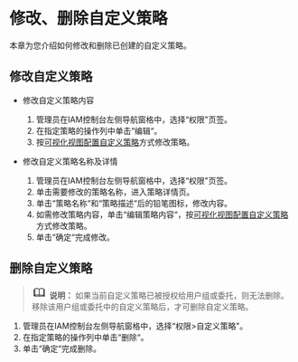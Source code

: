 # 修改、删除自定义策略<a name="iam_01_0603"></a>

本章为您介绍如何修改和删除已创建的自定义策略。

## 修改自定义策略<a name="section311111919527"></a>

-   修改自定义策略内容
    1.  管理员在IAM控制台左侧导航窗格中，选择“权限"页签。
    2.  在指定策略的操作列中单击“编辑“。
    3.  按[可视化视图配置自定义策略](创建自定义策略.md#section1511262016427)方式修改策略。


-   修改自定义策略名称及详情
    1.  管理员在IAM控制台左侧导航窗格中，选择“权限"页签。
    2.  单击需要修改的策略名称，进入策略详情页。
    3.  单击“策略名称“和“策略描述“后的铅笔图标，修改内容。
    4.  如需修改策略内容，单击“编辑策略内容“，按[可视化视图配置自定义策略](创建自定义策略.md#section1511262016427)方式修改策略。
    5.  单击“确定“完成修改。


## 删除自定义策略<a name="section10820193485819"></a>

>![](public_sys-resources/icon-note.gif) **说明：** 
>如果当前自定义策略已被授权给用户组或委托，则无法删除。移除该用户组或委托中的自定义策略后，才可删除自定义策略。

1.  管理员在IAM控制台左侧导航窗格中，选择“权限\>自定义策略"。
2.  在指定策略的操作列中单击“删除“。
3.  单击“确定“完成删除。

